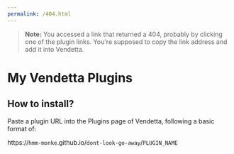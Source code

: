 ```yaml
---
permalink: /404.html
---
```

> **Note:** You accessed a link that returned a 404, probably by clicking one of the plugin links. You're supposed to copy the link address and add it into Vendetta.

# My Vendetta Plugins
## How to install?
Paste a plugin URL into the Plugins page of Vendetta, following a basic format of:

https://`hmm-monke`.github.io/`dont-look-go-away`/`PLUGIN_NAME`
